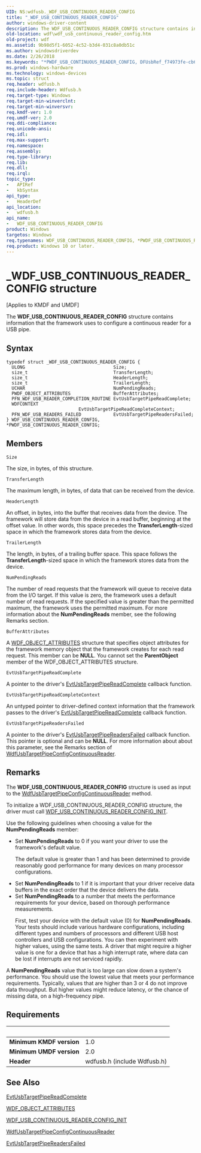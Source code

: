 ```yaml
---
UID: NS:wdfusb._WDF_USB_CONTINUOUS_READER_CONFIG
title: "_WDF_USB_CONTINUOUS_READER_CONFIG"
author: windows-driver-content
description: The WDF_USB_CONTINUOUS_READER_CONFIG structure contains information that the framework uses to configure a continuous reader for a USB pipe.
old-location: wdf\wdf_usb_continuous_reader_config.htm
old-project: wdf
ms.assetid: 9b98d5f1-6052-4c52-b3d4-031c8a0db51c
ms.author: windowsdriverdev
ms.date: 2/26/2018
ms.keywords: "*PWDF_USB_CONTINUOUS_READER_CONFIG, DFUsbRef_f74973fe-cb6c-470f-acd8-805ff2ea3c19.xml, PWDF_USB_CONTINUOUS_READER_CONFIG, PWDF_USB_CONTINUOUS_READER_CONFIG structure pointer, WDF_USB_CONTINUOUS_READER_CONFIG, WDF_USB_CONTINUOUS_READER_CONFIG structure, _WDF_USB_CONTINUOUS_READER_CONFIG, kmdf.wdf_usb_continuous_reader_config, wdf.wdf_usb_continuous_reader_config, wdfusb/PWDF_USB_CONTINUOUS_READER_CONFIG, wdfusb/WDF_USB_CONTINUOUS_READER_CONFIG"
ms.prod: windows-hardware
ms.technology: windows-devices
ms.topic: struct
req.header: wdfusb.h
req.include-header: Wdfusb.h
req.target-type: Windows
req.target-min-winverclnt: 
req.target-min-winversvr: 
req.kmdf-ver: 1.0
req.umdf-ver: 2.0
req.ddi-compliance: 
req.unicode-ansi: 
req.idl: 
req.max-support: 
req.namespace: 
req.assembly: 
req.type-library: 
req.lib: 
req.dll: 
req.irql: 
topic_type:
-	APIRef
-	kbSyntax
api_type:
-	HeaderDef
api_location:
-	wdfusb.h
api_name:
-	WDF_USB_CONTINUOUS_READER_CONFIG
product: Windows
targetos: Windows
req.typenames: WDF_USB_CONTINUOUS_READER_CONFIG, *PWDF_USB_CONTINUOUS_READER_CONFIG
req.product: Windows 10 or later.
---
```


# _WDF_USB_CONTINUOUS_READER_CONFIG structure
<p class="CCE_Message">[Applies to KMDF and UMDF]

The <b>WDF_USB_CONTINUOUS_READER_CONFIG</b> structure contains information that the framework uses to configure a continuous reader for a USB pipe.

## Syntax
````
typedef struct _WDF_USB_CONTINUOUS_READER_CONFIG {
  ULONG                                 Size;
  size_t                                TransferLength;
  size_t                                HeaderLength;
  size_t                                TrailerLength;
  UCHAR                                 NumPendingReads;
  PWDF_OBJECT_ATTRIBUTES                BufferAttributes;
  PFN_WDF_USB_READER_COMPLETION_ROUTINE EvtUsbTargetPipeReadComplete;
  WDFCONTEXT                            EvtUsbTargetPipeReadCompleteContext;
  PFN_WDF_USB_READERS_FAILED            EvtUsbTargetPipeReadersFailed;
} WDF_USB_CONTINUOUS_READER_CONFIG, *PWDF_USB_CONTINUOUS_READER_CONFIG;
````

## Members


`Size`

The size, in bytes, of this structure.

`TransferLength`

The maximum length, in bytes, of data that can be received from the device.

`HeaderLength`

An offset, in bytes, into the buffer that receives data from the device. The framework will store data from the device in a read buffer, beginning at the offset value. In other words, this space precedes the <b>TransferLength</b>-sized space in which the framework stores data from the device.

`TrailerLength`

The length, in bytes, of a trailing buffer space. This space follows the <b>TransferLength</b>-sized space in which the framework stores data from the device.

`NumPendingReads`

The number of read requests that the framework will queue to receive data from the I/O target. If this value is zero, the framework uses a default number of read requests. If the specified value is greater than the permitted maximum, the framework uses the permitted maximum. For more information about the <b>NumPendingReads</b> member, see the following Remarks section.

`BufferAttributes`

A <a href="..\wdfobject\ns-wdfobject-_wdf_object_attributes.md">WDF_OBJECT_ATTRIBUTES</a> structure that specifies object attributes for the framework memory object that the framework creates for each read request. This member can be <b>NULL</b>. You cannot set the <b>ParentObject</b> member of the WDF_OBJECT_ATTRIBUTES structure.

`EvtUsbTargetPipeReadComplete`

A pointer to the driver's <a href="..\wdfusb\nc-wdfusb-evt_wdf_usb_reader_completion_routine.md">EvtUsbTargetPipeReadComplete</a> callback function.

`EvtUsbTargetPipeReadCompleteContext`

An untyped pointer to driver-defined context information that the framework passes to the driver's <a href="..\wdfusb\nc-wdfusb-evt_wdf_usb_reader_completion_routine.md">EvtUsbTargetPipeReadComplete</a> callback function.

`EvtUsbTargetPipeReadersFailed`

A pointer to the driver's <a href="..\wdfusb\nc-wdfusb-evt_wdf_usb_readers_failed.md">EvtUsbTargetPipeReadersFailed</a> callback function. This pointer is optional and can be <b>NULL</b>. For more information about about this parameter, see the Remarks section of <a href="..\wdfusb\nf-wdfusb-wdfusbtargetpipeconfigcontinuousreader.md">WdfUsbTargetPipeConfigContinuousReader</a>.

## Remarks
The <b>WDF_USB_CONTINUOUS_READER_CONFIG</b> structure is used as input to the <a href="..\wdfusb\nf-wdfusb-wdfusbtargetpipeconfigcontinuousreader.md">WdfUsbTargetPipeConfigContinuousReader</a> method. 

To initialize a WDF_USB_CONTINUOUS_READER_CONFIG structure, the driver must call <a href="..\wdfusb\nf-wdfusb-wdf_usb_continuous_reader_config_init.md">WDF_USB_CONTINUOUS_READER_CONFIG_INIT</a>.

Use the following guidelines when choosing a value for the <b>NumPendingReads</b> member:

<ul>
<li>
Set <b>NumPendingReads</b> to 0 if you want your driver to use the framework's default value. 

The default value is greater than 1 and has been determined to provide reasonably good performance for many devices on many processor configurations. 

</li>
<li>
Set <b>NumPendingReads</b> to 1 if it is important that your driver receive data buffers in the exact order that the device delivers the data.

</li>
<li>
Set <b>NumPendingReads</b> to a number that meets the performance requirements for your device, based on thorough performance measurements.

First, test your device with the default value (0) for <b>NumPendingReads</b>. Your tests should include various hardware configurations, including different types and numbers of processors and different USB host controllers and USB configurations. You can then experiment with higher values, using the same tests. A driver that might require a higher value is one for a device that has a high interrupt rate, where data can be lost if interrupts are not serviced rapidly. 

</li>
</ul>
A <b>NumPendingReads</b> value that is too large can slow down a system's performance. You should use the lowest value that meets your performance requirements. Typically, values that are higher than 3 or 4 do not improve data throughput. But higher values might reduce latency, or the chance of missing data, on a high-frequency pipe.

## Requirements
| &nbsp; | &nbsp; |
| ---- |:---- |
| **Minimum KMDF version** | 1.0 |
| **Minimum UMDF version** | 2.0 |
| **Header** | wdfusb.h (include Wdfusb.h) |

## See Also

<a href="..\wdfusb\nc-wdfusb-evt_wdf_usb_reader_completion_routine.md">EvtUsbTargetPipeReadComplete</a>



<a href="..\wdfobject\ns-wdfobject-_wdf_object_attributes.md">WDF_OBJECT_ATTRIBUTES</a>



<a href="..\wdfusb\nf-wdfusb-wdf_usb_continuous_reader_config_init.md">WDF_USB_CONTINUOUS_READER_CONFIG_INIT</a>



<a href="..\wdfusb\nf-wdfusb-wdfusbtargetpipeconfigcontinuousreader.md">WdfUsbTargetPipeConfigContinuousReader</a>



<a href="..\wdfusb\nc-wdfusb-evt_wdf_usb_readers_failed.md">EvtUsbTargetPipeReadersFailed</a>